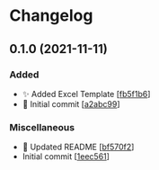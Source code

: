# Changelog

<a name="0.1.0"></a>
## 0.1.0 (2021-11-11)

### Added

- ✨ Added Excel Template [[fb5f1b6](https://github.com/lukecarr/excellent-choice/commit/fb5f1b6b49eb63d9fa10018ac80950a2a8f78063)]
- 🎉 Initial commit [[a2abc99](https://github.com/lukecarr/excellent-choice/commit/a2abc992b53f235c1f6d3e0c60b4ab79f791737a)]

### Miscellaneous

- 📄 Updated README [[bf570f2](https://github.com/lukecarr/excellent-choice/commit/bf570f202cdc250bd7275853b812f4f1f46561a4)]
-  Initial commit [[1eec561](https://github.com/lukecarr/excellent-choice/commit/1eec56107e29320c228bfbd9a3caefb1c0663ad1)]


